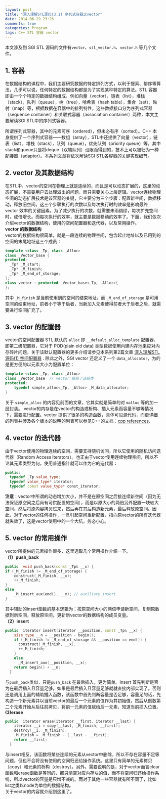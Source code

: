 ```yaml
---
layout: post
title: "深入理解STL源码(3.1) 序列式容器之vector"
date: 2014-06-29 23:26
comments: true
categories: Program
tags: C++ STL 容器 vector
---
```

本文涉及到 SGI STL 源码的文件有`vector`、`stl_vector.h`、`vector.h` 等几个文件。  

## 1. 容器  
在数据结构的课程中，我们主要研究数据的特定排列方式，以利于搜索、排序等算法，几乎可以说，任何特定的数据结构都是为了实现某种特定的算法。STL 容器即由一个个特定的数据结构组成，例如向量（vector），链表（list），堆栈（stack），队列（queue），树（tree），哈希表（hash table），集合（set），映射（map）等，根据数据在容器中的排列特性，这些数据接口分为序列式容器（sequence container）和关联式容器（association container）两种，本文主要解读SGI STL中的序列式容器。  

所谓序列式容器，其中的元素可序（ordered），但未必有序（sorted）。C++ 本身提供了一个序列式容器——数组（array），STL中还提供了向量（vector），链表（list），堆栈（stack），队列（queue），优先队列（priority queue）等，其中stack和queue只是将deque（双端队列）设限而得到的，技术上可以被归为一种配接器（adaptor）。本系列文章将依次解读SGI STL各容器的关键实现细节。

## 2. vector 及其数据结构  
在STL中，vector的空间在物理上就是连续的，而且是可以动态扩展的，这里的动态扩展，不需要用户去处理溢出的问题，而只需要关心上层逻辑。vector连续物理空间的动态扩展技术是该容器的关键，它主要分为三个步骤：配置新空间，数据移动，释放旧空间。这三个步骤执行的次数以及每次执行时的效率是影响最终 vector 效率的关键因素。为了减少执行的次数，就需要未雨绸缪，每次扩充空间时，成倍增长。而每次执行的效率，就主要是数据移动的效率了。下面，我们依次介绍vector的数据结构，使用的空间配置器和迭代器，以及常用操作。  
**vector 的数据结构**  
vector的数据结构很简单，就是一段连续的物理空间，包含起止地址以及已用到的空间的末尾地址这三个成员：  
``` cpp
template <class _Tp, class _Alloc>
class _Vector_base {
protected:
  _Tp* _M_start;
  _Tp* _M_finish;
  _Tp* _M_end_of_storage;
};
class vector : protected _Vector_base<_Tp, _Alloc>{
};
```
<!-- more -->
其中 `_M_finish` 是当前使用到的空间的结束地址，而 `_M_end_of_storage` 是可用空间的结束地址，前者小于等于后者，当新加入元素使得前者大于后者之后，就需要进行空间扩充了。

## 3. vector 的配置器  
vector的空间配置器 STL 默认的 `alloc` 即 `__default_alloc_template` 配置器，即第二级配置器，它对于 POD(plain old data) 类型数据使用内建内存池来应对内存碎片问题，关于该默认配置器的更多介绍请参见本系列第2篇文章 [深入理解STL源码(1) 空间配置器](http://ibillxia.github.io/blog/2014/06/13/stl-source-insight-1-memory-allocator/) . 除此之外，SGI vector 还定义了一个 `data_allocator`，为的是更方便的以元素大小为配置单位：  
``` cpp
template <class _Tp, class _Alloc> 
class _Vector_base  // vector 继承了该基类
protected:
    typedef simple_alloc<_Tp, _Alloc> _M_data_allocator;
}
```
关于 `simple_alloc` 的内容见前面的文章，它其实就是简单的对 `malloc` 等的加一层封装。
vector的内存是在vector的构造或析构、插入元素而容量不够等情况下，需要进行配置。vector 提供了很多的构造函数，具体可见源代码，而更详细的列表并涉及各个版本的说明的列表可以参见C++的文档：[cpp references](http://en.cppreference.com/w/cpp/container/vector/vector).  
## 4. vector 的迭代器  
由于vector使用的物理连续的空间，需要支持随机访问，所以它使用的随机访问迭代器（Random Access Iterators）。也正由于vector使用连续物理空间，所以不论其元素类型为何，使用普通指针就可以作为它的迭代器：  
``` cpp
public:
  typedef _Tp value_type;
  typedef value_type* iterator;
  typedef const value_type* const_iterator;
```
**注意**：vector中所谓的动态增加大小，并不是在原空间之后接连续新空间（因为无法保证原空间之后尚有可供配置的空间），而是以原大小的两倍另外配置一块较大空间，然后将原内容拷贝过来，然后再在其后构造新元素，最后释放原空间。因此，对于vector的任何操作，一旦引起空间重新配置，指向原vector的所有迭代器就失效了，这是vector使用中的一个大坑，务必小心。  
## 5. vector 的常用操作  
vector所提供的元素操作很多，这里选取几个常用操作介绍一下。  
**（1）push_back**  
``` cpp
public  void push_back(const _Tp& __x) {
if (_M_finish != _M_end_of_storage) {
    construct(_M_finish, __x);
    ++_M_finish;
}
else
    _M_insert_aux(end(), __x); // auxiliary insert
}
```
其中辅助的insert函数的基本逻辑为：按原空间大小的两倍申请新空间，复制原数据到新空间，释放原空间，更新新vector的数据结构的成员变量。  
**（2）insert**  
``` cpp
public  iterator insert(iterator __position, const _Tp& __x) {
    size_type __n = __position - begin();
    if (_M_finish != _M_end_of_storage && __position == end()) {
      construct(_M_finish, __x);
      ++_M_finish;
    }
    else
      _M_insert_aux(__position, __x);
    return begin() + __n;
  }
```
与`push_back`类似，只是`push_back` 在最后插入，更为简单。insert 首先判断是否为在最后插入且容量足够，如果是最后插入且容量足够就就直接内部实现了。否则还是调用上面的辅助插入函数，该函数中首先判断容量是否足够，容量足的话，先构造一个新元素并以当前vector的最后一个元素的值作为其初始值，然后从倒数第二个元素开始从后往前拷贝，将前一元素的值赋给后一元素，知道当前插入位置。  
**(3)erase**  
``` cpp
public  iterator erase(iterator __first, iterator __last) {
    iterator __i = copy(__last, _M_finish, __first);
    destroy(__i, _M_finish);
    _M_finish = _M_finish - (__last - __first);
    return __first;
  }
```
与insert相反，该函数将某些连续的元素从vector中删除，所以不存在容量不足等问题，但也不会将没有使用的空间归还给操作系统。这里只有简单的元素拷贝（copy）和元素的析构（destroy）。另外，需要说明的是，对于vector而言clear函数和erase函数是等同的，都只清空对应内存块的值，而不将空间归还给操作系统，所以vector的容量是只增不减的。而对于其他一些容器就有所不同了，比如list之类以node为单位的数据结构。  
关于vector的内容就介绍到这里了。
